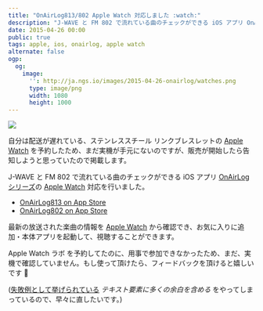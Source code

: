 ```yaml
---
title: "OnAirLog813/802 Apple Watch 対応しました :watch:"
description: "J-WAVE と FM 802 で流れている曲のチェックができる iOS アプリ OnAirLog シリーズの Apple Watch 対応を行いました。"
date: 2015-04-26 00:00
public: true
tags: apple, ios, onairlog, apple watch
alternate: false
ogp:
  og:
    image:
      '': http://ja.ngs.io/images/2015-04-26-onairlog/watches.png
      type: image/png
      width: 1080
      height: 1000
---
```


![](2015-04-26-onairlog/watches.png)

自分は配送が遅れている、ステンレススチール リンクブレスレットの [Apple Watch] を予約したため、まだ実機が手元にないのですが、販売が開始したら告知しようと思っていたので掲載します。

J-WAVE と FM 802 で流れている曲のチェックができる iOS アプリ [OnAirLog シリーズ](/t/onairlog/)の [Apple Watch] 対応を行いました。

- [OnAirLog813 on App Store]
- [OnAirLog802 on App Store]

最新の放送された楽曲の情報を [Apple Watch] から確認でき、お気に入りに追加・本体アプリを起動して、視聴することができます。

Apple Watch ラボ を予約してたのに、用事で参加できなかったため、まだ、実機で確認していません。もし使って頂けたら、フィードバックを頂けると嬉しいです :bow:

([失敗例として挙げられている](http://realm.io/jp/news/watchkit-mistakes/#neil) _テキスト要素に多くの余白を含める_ をやってしまっているので、早々に直したいです。)

[Apple Watch]: http://www.apple.com/jp/watch/
[OnAirLog802 on App Store]: https://itunes.apple.com/jp/app/onairlog802/id423580398?l=en&mt=8
[OnAirLog813 on App Store]: https://itunes.apple.com/jp/app/onairlog813/id416761694?l=en&mt=8
